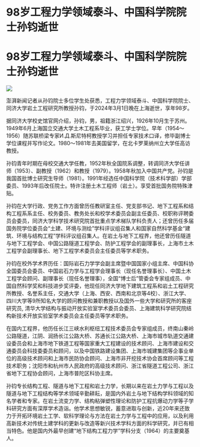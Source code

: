 # 98岁工程力学领域泰斗、中国科学院院士孙钧逝世

# 98岁工程力学领域泰斗、中国科学院院士孙钧逝世

![](https://inews.gtimg.com/om_bt/OpILRNH5kSau_qNPCONSTpkaiM8L8rgEWoSxYEjHTzidkAA/1000)

澎湃新闻记者从孙钧院士多位学生处获悉，工程力学领域泰斗、中国科学院院士、同济大学岩土工程研究所教授孙钧，于2024年3月1日晚在上海逝世，享年98岁。

据同济大学校史馆官网介绍，孙钧，男，祖籍浙江绍兴，1926年10月生于苏州。1949年6月上海国立交通大学土木工程系毕业，获工学士学位。早年（1954～1956）随苏联桥梁专家И.Д.斯尼特柯教授学习并担任专家技术口译，修毕副博士学位课程并写作论文。1980～1981年去美国留学，在北卡罗莱纳州立大学任高访教授。

孙钧青年时期在母校交通大学任教，1952年秋全国院系调整，转调同济大学任讲师（1953）、副教授（1962）和教授（1979）。1958年秋加入中国共产党。孙钧是我国首批博士研究生导师（1981）。1991年经选任中国科学院（技术科学部）学部委员、1993年后改任院士。特许注册土木工程师（岩土）。享受首批国务院特殊津贴。

孙钧在大学行政、党务工作方面曾历任教研室主任、党支部书记、地下工程系和结构工程系系主任、校务委员、教务处长和校学术委员会副主任委员、校职称评聘委员会委员，同济大学科学技术研究院首批重点学术梯队学科负责人；还曾历任多届国务院学位委员会“土建、环境与测绘”学科评议组召集人和国家自然科学基金“建筑、环境与结构工程”学科评议组召集人。在岩土与地下工程界，他还曾历任隧道与地下工程学会、中国公路隧道工程学会、防护工程学会的副理事长，上海市土木工程学会副理事长、地下工程学术委员会主任委员等学术职务。

孙钧在校外学术界历任：国际岩石力学学会副主席暨中国国家小组主席、中国科协全国委员会委员、中国岩石力学与工程学会理事长（现任名誉理事长）、中国土木工程学会顾问、副理事长（现任名誉理事），全国“博士后”管委会专家组成员、中国自然科学奖和科技进步奖评委，他现任同济大学地下建筑工程系和岩土工程研究所教授、名誉系主任，交通大学（上海、西安、西南和北京等4校）、浙江大学、四川大学等9所知名大学的顾问教授和兼职教授以及国外一些大学和研究所的客座研究员,
清华大学结构与振动开放实验室学术委员会委员、上海建筑科学研究院结构新技术开放实验室学术委员会主任委员等学术职务。

在国内工程界，他历任长江三峡水利枢纽工程技术委员会专家组成员，终南山秦岭公路隧道，江阴、润扬长江公路大桥、苏通长江公路大桥、上海市城市轨道交通建设委员会和上海市地下铁道工程等国家重大工程建设的技术顾问、上海市建设和交通委员会科技委委员和顾问，以及中国铁路建设集团、上海市城建集团等企事业单位的高级技术顾问和上海市民防协会顾问、上海市非开挖技术协会首席顾问等工程技术职务；沈阳市和杭州市人民政府的高级技术顾问、浙江省隧道工程公司、浙江省地下工程协会顾问，上海市普陀区科协主席。

孙钧专长结构工程、隧道与地下工程和岩土力学，长期以来在岩土力学与工程以及隧道与地下工程结构等学术领域辛勤耕耘，是国内外岩土与地下结构学科领域的知名学者和专家。在岩土流变力学、结构粘弹塑性理论和防护工程抗爆动力学等子学科研究方面有深厚学术造诣。他学术思想敏锐，蓄意进取与创新，近20年来还致力于开拓环境岩土工学、软科学理论与方法在岩土力学与工程中的应用，以及利用高新技术对传统土建学科的更新与改造等新兴技术学科方面的科学研究，并已有相当特色。他是国内外最早创建“地下结构工程力学”学科分支（1964）的主要奠基人。

